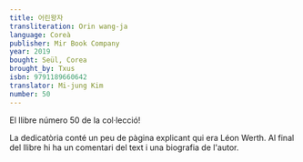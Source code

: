 ```yaml
---
title: 어린왕자
transliteration: Orin wang-ja
language: Coreà
publisher: Mir Book Company
year: 2019
bought: Seül, Corea
brought_by: Txus
isbn: 9791189660642
translator: Mi-jung Kim
number: 50
---
```


El llibre número 50 de la col·lecció!

La dedicatòria conté un peu de pàgina explicant qui era Léon Werth. Al final del llibre hi ha un comentari del text i una biografia de l'autor.
